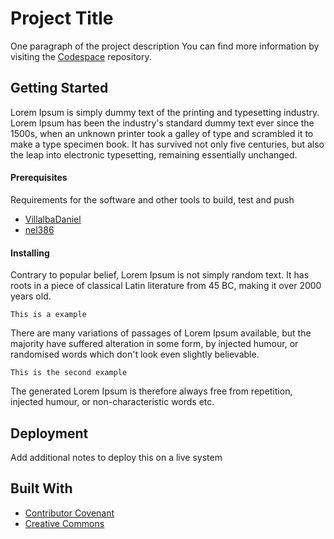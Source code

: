 # Project Title
One paragraph of the project description
You can find more information by visiting the [Codespace](https://codespaceacademy.com/) repository.

## Getting Started
Lorem Ipsum is simply dummy text of the printing and typesetting industry. Lorem Ipsum has been the industry's standard dummy text ever since the 1500s, when an unknown printer took a galley of type and scrambled it to make a type specimen book. It has survived not only five centuries, but also the leap into electronic typesetting, remaining essentially unchanged.

#### Prerequisites
Requirements for the software and other tools to build, test and push

- [VillalbaDaniel](https://github.com/VillalbaDaniel)
- [nel386](https://github.com/nel386)

#### Installing 
Contrary to popular belief, Lorem Ipsum is not simply random text. It has roots in a piece of classical Latin literature from 45 BC, making it over 2000 years old.

`This is a example`

There are many variations of passages of Lorem Ipsum available, but the majority have suffered alteration in some form, by injected humour, or randomised words which don't look even slightly believable. 

`This is the second example`

The generated Lorem Ipsum is therefore always free from repetition, injected humour, or non-characteristic words etc.

## Deployment
Add additional notes to deploy this on a live system

## Built With
- [Contributor Covenant](http://www.ContributorCovenant.com) 
- [Creative Commons](http://www.CreativeCommons.com)